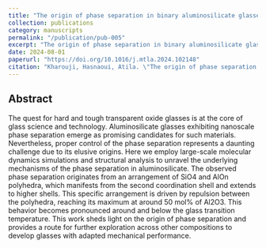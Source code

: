 ```yaml
---
title: "The origin of phase separation in binary aluminosilicate glasses"
collection: publications
category: manuscripts
permalink: "/publication/pub-005"
excerpt: "The origin of phase separation in binary aluminosilicate glasses"
date: 2024-08-01
paperurl: "https://doi.org/10.1016/j.mtla.2024.102148"
citation: "Kharouji, Hasnaoui, Atila. \"The origin of phase separation in binary aluminosilicate glasses.\" <i>Materialia</i>. 36(2024)."
---
```


## Abstract
The quest for hard and tough transparent oxide glasses is at the core of glass science and technology. Aluminosilicate glasses exhibiting nanoscale phase separation emerge as promising candidates for such materials. Nevertheless, proper control of the phase separation represents a daunting challenge due to its elusive origins. Here we employ large-scale molecular dynamics simulations and structural analysis to unravel the underlying mechanisms of the phase separation in aluminosilicate. The observed phase separation originates from an arrangement of SiO4 and AlOn polyhedra, which manifests from the second coordination shell and extends to higher shells. This specific arrangement is driven by repulsion between the polyhedra, reaching its maximum at around 50 mol% of Al2O3. This behavior becomes pronounced around and below the glass transition temperature. This work sheds light on the origin of phase separation and provides a route for further exploration across other compositions to develop glasses with adapted mechanical performance.